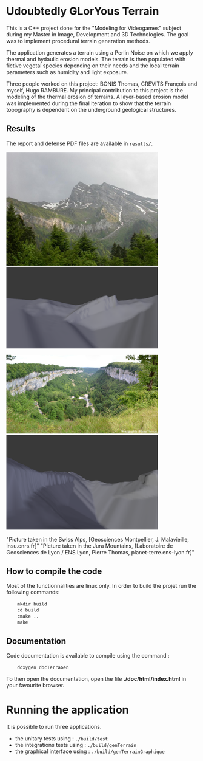# Udoubtedly GLorYous Terrain

This is a C++ project done for the "Modeling for Videogames" subject during my Master in Image, Development and 3D Technologies. The goal was to implement procedural terrain generation methods.

The application generates a terrain using a Perlin Noise on which we apply thermal and hydaulic erosion models. The terrain is then populated with fictive vegetal species depending on their needs and the local terrain parameters such as humidity and light exposure.

Three people worked on this project: BONIS Thomas, CREVITS François and myself, Hugo RAMBURE. My principal contribution to this project is the modeling of the thermal erosion of terrains. A layer-based erosion model was implemented during the final iteration to show that the terrain topography is dependent on the underground geological structures.

## Results
The report and defense PDF files are available in ```results/```.

<img src="./results/swiss_alps_photo.jpg" width="400"/> <img src="./results/swiss_alps_simu.png" width="400"/> 

<img src="./results/jura_photo.jpg" width="400"/> <img src="./results/jura_simu.png" width="400"/> 


"Picture taken in the Swiss Alps, [Geosciences Montpellier, J. Malavieille, insu.cnrs.fr]"
"Picture taken in the Jura Mountains, [Laboratoire de Geosciences de Lyon / ENS Lyon, Pierre Thomas, planet-terre.ens-lyon.fr]"

## How to compile the code
Most of the functionnalities are linux only.
In order to build the projet run the following commands:
```shell
    mkdir build
    cd build
    cmake ..
    make
```

## Documentation
Code documentation is available to compile using the command :
```shell
    doxygen docTerraGen
```
To then open the documentation, open the file __./doc/html/index.html__ in your favourite browser.

# Running the application
It is possible to run three applications.
- the unitary tests using : `./build/test`
- the integrations tests using : `./build/genTerrain`
- the graphical interface using : `./build/genTerrainGraphique`

